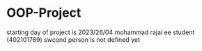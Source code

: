 # OOP-Project
starting day of project is 2023/26/04
mohammad rajai ee student (402101769)
swcond person is not defined yet

